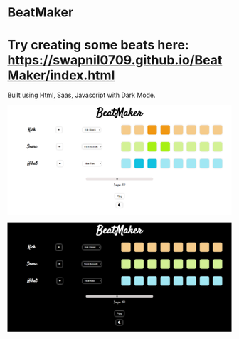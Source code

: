 # BeatMaker

# Try creating some beats here: https://swapnil0709.github.io/BeatMaker/index.html

Built using Html, Saas, Javascript with Dark Mode.

![alt-text](https://github.com/swapnil0709/BeatMaker/blob/master/images/beatMakerLightMode.png)

![alt-text](https://github.com/swapnil0709/BeatMaker/blob/master/images/beatMakerDarkMode.png)
